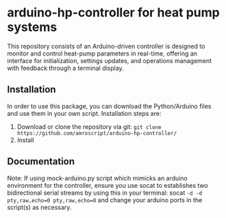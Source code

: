 # arduino-hp-controller for heat pump systems
This repository consists of an Arduino-driven controller is designed to monitor and control heat-pump parameters in real-time, offering an interface for initialization, settings updates, and operations management with feedback through a terminal display.

## Installation 

In order to use this package, you can download the Python/Arduino files and use them in your own script. 
Installation steps are:
1.  Download or clone the repository via git: 
`git clone https://github.com/amroscript/arduino-hp-controller/`
2. Install 

## Documentation

Note: If using mock-arduino.py script which mimicks an arduino environment for the controller, ensure you use socat to establishes two bidirectional serial streams by using this in your terminal: socat `-d -d pty,raw,echo=0 pty,raw,echo=0` and change your arduino ports in the script(s) as necessary.
